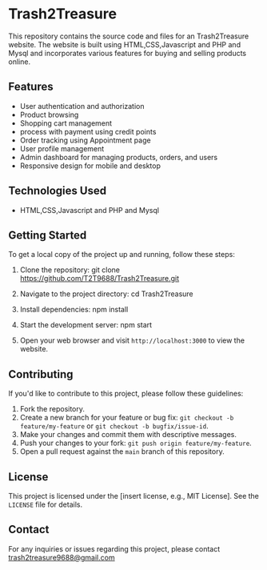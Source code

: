 # Trash2Treasure
This repository contains the source code and files for an Trash2Treasure website. The website is built using HTML,CSS,Javascript and PHP and Mysql and incorporates various features for buying and selling products online.

## Features

- User authentication and authorization
- Product browsing
- Shopping cart management
- process with payment using credit points
- Order tracking using Appointment page
- User profile management
- Admin dashboard for managing products, orders, and users
- Responsive design for mobile and desktop

## Technologies Used

-  HTML,CSS,Javascript and PHP and Mysql 

## Getting Started

To get a local copy of the project up and running, follow these steps:

1. Clone the repository:
    git clone https://github.com/T2T9688/Trash2Treasure.git
   
2. Navigate to the project directory:
    cd Trash2Treasure
   
3. Install dependencies:
    npm install
   
4. Start the development server:
    npm start
    
5. Open your web browser and visit `http://localhost:3000` to view the website.

## Contributing

If you'd like to contribute to this project, please follow these guidelines:

1. Fork the repository.
2. Create a new branch for your feature or bug fix: `git checkout -b feature/my-feature` or `git checkout -b bugfix/issue-id`.
3. Make your changes and commit them with descriptive messages.
4. Push your changes to your fork: `git push origin feature/my-feature`.
5. Open a pull request against the `main` branch of this repository.

## License

This project is licensed under the [insert license, e.g., MIT License]. See the `LICENSE` file for details.


## Contact

For any inquiries or issues regarding this project, please contact trash2treasure9688@gmail.com
